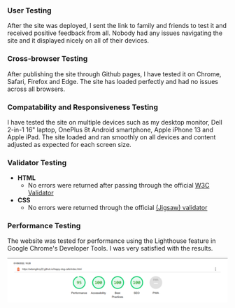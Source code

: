 ### User Testing
After the site was deployed, I sent the link to family and friends to test it and received positive feedback from all. Nobody had any issues navigating the site and it displayed nicely on all of their devices.

### Cross-browser Testing
After publishing the site through Github pages, I have tested it on Chrome, Safari, Firefox and Edge. The site has loaded perfectly and had no issues across all browsers.

### Compatability and Responsiveness Testing
I have tested the site on multiple devices such as my desktop monitor, Dell 2-in-1 16" laptop, OnePlus 8t Android smartphone, Apple iPhone 13 and Apple iPad. The site loaded and ran smoothly on all devices and content adjusted as expected for each screen size.

### Validator Testing 

- __HTML__
    - No errors were returned after passing through the official [W3C Validator](https://validator.w3.org/nu/?doc=https%3A%2F%2Fadamgilroy22.github.io%2Fhappy-dog-cafe%2Findex.html)
- __CSS__
    - No errors were returned through the official [(Jigsaw) validator](https://jigsaw.w3.org/css-validator/validator?uri=https%3A%2F%2Fadamgilroy22.github.io%2Fhappy-dog-cafe%2Findex.html&profile=css3svg&usermedium=all&warning=1&vextwarning=&lang=en)

### Performance Testing

The website was tested for performance using the Lighthouse feature in Google Chrome's Developer Tools. I was very satisfied with the results.

![Lighthouse Report](https://github.com/adamgilroy22/happy-dog-cafe/blob/c8687c647ade05b497a1563a77357e69c2d33322/assets/images/readme-images/lighthouse-report.png)